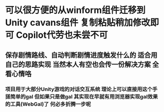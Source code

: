 # 可以很方便的从winform组件迁移到Unity cavans组件 复制粘贴稍加修改即可 Copilot代劳也未尝不可
## 保存剧情路线、自动判断剧情进度触发什么的 适合用自己的思路实现 当然本人有空也会传一份解决方案 全看心情咯
### 项目用于大部分Unity游戏的对话交互系统 理论上可以直接用这个手搓简单的gal 但如果只是做gal 其实现在早就有用浏览器实现gal效果的工具(WebGal)了 何必多折腾一步呢
